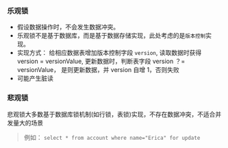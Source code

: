### 乐观锁
* 假设数据操作时，不会发生数据冲突。
* 乐观锁不是基于数据库，而是基于数据存储实现，此处考虑的是`版本控制`实现。
* 实现方式：
给相应数据表增加版本控制字段 `version`, 读取数据时获得 version = versionValue, 更新数据时，判断表字段 version ？= versionValue， 是则更新数据，并 version 自增 1，否则失败
* 可能产生脏读

### 悲观锁
悲观锁大多数基于数据库锁机制(如行锁，表锁)实现，不存在数据冲突，不适合并发量大的场景
> 例如： `select * from account where name="Erica" for update`
